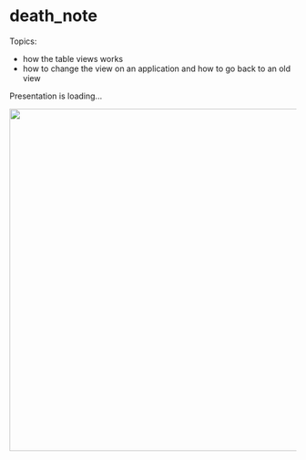 # death_note

Topics:
 - how the table views works
 - how to change the view on an application and how to go back to an old view

Presentation is loading...

<img src="death_note.mov" width="800" height="600" />
